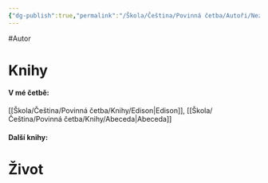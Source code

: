 ```yaml
---
{"dg-publish":true,"permalink":"/Škola/Čeština/Povinná četba/Autoři/Nezval/","created":"1980-01-01T00:00:00.000+01:00","updated":"2024-03-18T08:54:42.601+01:00"}
---
```


#Autor 
# Knihy
#### V mé četbě:
[[Škola/Čeština/Povinná četba/Knihy/Edison\|Edison]], [[Škola/Čeština/Povinná četba/Knihy/Abeceda\|Abeceda]]
#### Další knihy:

# Život

